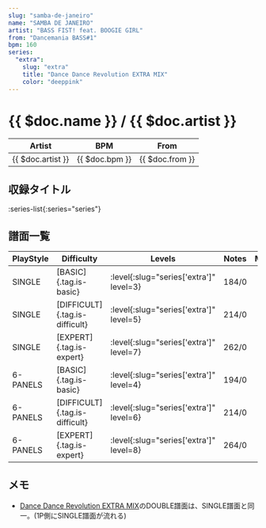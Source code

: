 ```yaml
---
slug: "samba-de-janeiro"
name: "SAMBA DE JANEIRO"
artist: "BASS FIST! feat. BOOGIE GIRL"
from: "Dancemania BASS#1"
bpm: 160
series:
  "extra":
    slug: "extra"
    title: "Dance Dance Revolution EXTRA MIX"
    color: "deeppink"
---
```


# {{ $doc.name }} / {{ $doc.artist }}

|Artist|BPM|From|
|------|---|----|
|{{ $doc.artist }}|{{ $doc.bpm }}|{{ $doc.from }}|

## 収録タイトル

:series-list{:series="series"}

## 譜面一覧

|PlayStyle|Difficulty|Levels|Notes|Movie|
|---------|----------|------|-----|-----|
|SINGLE|[BASIC]{.tag.is-basic}|:level{:slug="series['extra']" level=3}|184/0||
|SINGLE|[DIFFICULT]{.tag.is-difficult}|:level{:slug="series['extra']" level=5}|214/0||
|SINGLE|[EXPERT]{.tag.is-expert}|:level{:slug="series['extra']" level=7}|262/0||
|6-PANELS|[BASIC]{.tag.is-basic}|:level{:slug="series['extra']" level=4}|194/0||
|6-PANELS|[DIFFICULT]{.tag.is-difficult}|:level{:slug="series['extra']" level=6}|214/0||
|6-PANELS|[EXPERT]{.tag.is-expert}|:level{:slug="series['extra']" level=8}|264/0||

## メモ

- [Dance Dance Revolution EXTRA MIX](/series/extra)のDOUBLE譜面は、SINGLE譜面と同一。(1P側にSINGLE譜面が流れる)
